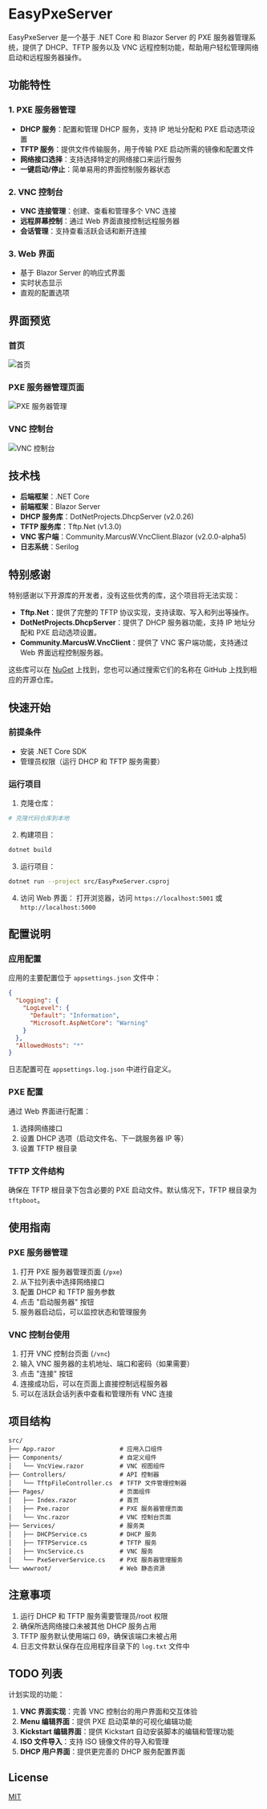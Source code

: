 # EasyPxeServer

EasyPxeServer 是一个基于 .NET Core 和 Blazor Server 的 PXE 服务器管理系统，提供了 DHCP、TFTP 服务以及 VNC 远程控制功能，帮助用户轻松管理网络启动和远程服务器操作。

## 功能特性

### 1. PXE 服务器管理
- **DHCP 服务**：配置和管理 DHCP 服务，支持 IP 地址分配和 PXE 启动选项设置
- **TFTP 服务**：提供文件传输服务，用于传输 PXE 启动所需的镜像和配置文件
- **网络接口选择**：支持选择特定的网络接口来运行服务
- **一键启动/停止**：简单易用的界面控制服务器状态

### 2. VNC 控制台
- **VNC 连接管理**：创建、查看和管理多个 VNC 连接
- **远程屏幕控制**：通过 Web 界面直接控制远程服务器
- **会话管理**：支持查看活跃会话和断开连接

### 3. Web 界面
- 基于 Blazor Server 的响应式界面
- 实时状态显示
- 直观的配置选项

## 界面预览

### 首页
![首页](images/home.jpeg)

### PXE 服务器管理页面
![PXE 服务器管理](images/pxe.jpeg)

### VNC 控制台
![VNC 控制台](images/vnc.jpeg)

## 技术栈

- **后端框架**：.NET Core
- **前端框架**：Blazor Server
- **DHCP 服务库**：DotNetProjects.DhcpServer (v2.0.26)
- **TFTP 服务库**：Tftp.Net (v1.3.0)
- **VNC 客户端**：Community.MarcusW.VncClient.Blazor (v2.0.0-alpha5)
- **日志系统**：Serilog

## 特别感谢

特别感谢以下开源库的开发者，没有这些优秀的库，这个项目将无法实现：

- **Tftp.Net**：提供了完整的 TFTP 协议实现，支持读取、写入和列出等操作。
- **DotNetProjects.DhcpServer**：提供了 DHCP 服务器功能，支持 IP 地址分配和 PXE 启动选项设置。
- **Community.MarcusW.VncClient**：提供了 VNC 客户端功能，支持通过 Web 界面远程控制服务器。

这些库可以在 [NuGet](https://www.nuget.org/) 上找到，您也可以通过搜索它们的名称在 GitHub 上找到相应的开源仓库。

## 快速开始

### 前提条件
- 安装 .NET Core SDK
- 管理员权限（运行 DHCP 和 TFTP 服务需要）

### 运行项目

1. 克隆仓库：
```bash
# 克隆代码仓库到本地
```

2. 构建项目：
```bash
dotnet build
```

3. 运行项目：
```bash
dotnet run --project src/EasyPxeServer.csproj
```

4. 访问 Web 界面：
   打开浏览器，访问 `https://localhost:5001` 或 `http://localhost:5000`

## 配置说明

### 应用配置

应用的主要配置位于 `appsettings.json` 文件中：

```json
{
  "Logging": {
    "LogLevel": {
      "Default": "Information",
      "Microsoft.AspNetCore": "Warning"
    }
  },
  "AllowedHosts": "*"
}
```

日志配置可在 `appsettings.log.json` 中进行自定义。

### PXE 配置

通过 Web 界面进行配置：
1. 选择网络接口
2. 设置 DHCP 选项（启动文件名、下一跳服务器 IP 等）
3. 设置 TFTP 根目录

### TFTP 文件结构

确保在 TFTP 根目录下包含必要的 PXE 启动文件。默认情况下，TFTP 根目录为 `tftpboot`。

## 使用指南

### PXE 服务器管理

1. 打开 PXE 服务器管理页面 (`/pxe`)
2. 从下拉列表中选择网络接口
3. 配置 DHCP 和 TFTP 服务参数
4. 点击 "启动服务器" 按钮
5. 服务器启动后，可以监控状态和管理服务

### VNC 控制台使用

1. 打开 VNC 控制台页面 (`/vnc`)
2. 输入 VNC 服务器的主机地址、端口和密码（如果需要）
3. 点击 "连接" 按钮
4. 连接成功后，可以在页面上直接控制远程服务器
5. 可以在活跃会话列表中查看和管理所有 VNC 连接

## 项目结构

```
src/
├── App.razor                  # 应用入口组件
├── Components/                # 自定义组件
│   └── VncView.razor          # VNC 视图组件
├── Controllers/               # API 控制器
│   └── TftpFileController.cs  # TFTP 文件管理控制器
├── Pages/                     # 页面组件
│   ├── Index.razor            # 首页
│   ├── Pxe.razor              # PXE 服务器管理页面
│   └── Vnc.razor              # VNC 控制台页面
├── Services/                  # 服务类
│   ├── DHCPService.cs         # DHCP 服务
│   ├── TFTPService.cs         # TFTP 服务
│   ├── VncService.cs          # VNC 服务
│   └── PxeServerService.cs    # PXE 服务器管理服务
└── wwwroot/                   # Web 静态资源
```

## 注意事项

1. 运行 DHCP 和 TFTP 服务需要管理员/root 权限
2. 确保所选网络接口未被其他 DHCP 服务占用
3. TFTP 服务默认使用端口 69，确保该端口未被占用
4. 日志文件默认保存在应用程序目录下的 `log.txt` 文件中

## TODO 列表

计划实现的功能：

1. **VNC 界面实现**：完善 VNC 控制台的用户界面和交互体验
2. **Menu 编辑界面**：提供 PXE 启动菜单的可视化编辑功能
3. **Kickstart 编辑界面**：提供 Kickstart 自动安装脚本的编辑和管理功能
4. **ISO 文件导入**：支持 ISO 镜像文件的导入和管理
5. **DHCP 用户界面**：提供更完善的 DHCP 服务配置界面

## License

[MIT](LICENSE)
